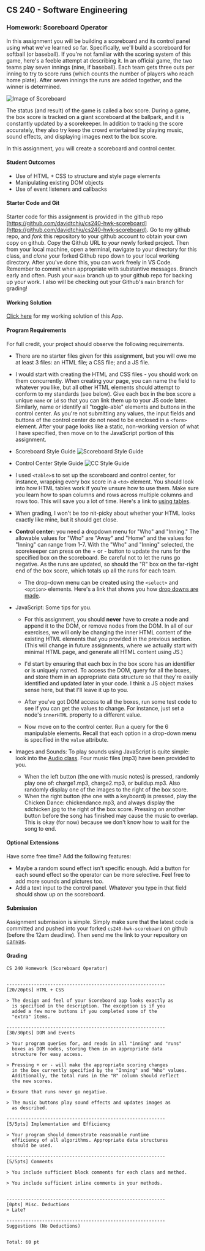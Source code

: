 ## CS 240 - Software Engineering

### Homework: Scoreboard Operator

In this assignment you will be building a scoreboard and its control panel using what we've learned so far. Specifically, we'll build a scoreboard for softball (or baseball). If you're not familiar with the scoring system of this game, here's a feeble attempt at describing it. In an official game, the two teams play seven innings (nine, if baseball). Each team gets three outs per inning to try to score runs (which counts the number of players who reach home plate). After seven innings the runs are added together, and the winner is determined.

![Image of Scoreboard](figures/Scoreboard_Operator.png)

The status (and result) of the game is called a box score. During a game, the box score is tracked on a giant scoreboard at the ballpark, and it is constantly updated by a scorekeeper. In addition to tracking the score accurately, they also try keep the crowd entertained by playing music, sound effects, and displaying images next to the box score.

In this assignment, you will create a scoreboard and control center.

#### Student Outcomes

- Use of HTML + CSS to structure and style page elements
- Manipulating existing DOM objects
- Use of event listeners and callbacks

#### Starter Code and Git

Starter code for this assignment is provided in the github repo [https://github.com/davidtchiu/cs240-hwk-scoreboard](https://github.com/davidtchiu/cs240-hwk-scoreboard). Go to my github repo, and _*fork*_ this repository to your github account to obtain your own copy on github. Copy the Github URL to _your_ newly forked project. Then from your local machine, open a terminal, navigate to your directory for this class, and _*clone*_ your forked Github repo down to your local working directory. After you've done this, you can work freely in VS Code. Remember to commit when appropriate with substantive messages. Branch early and often. Push your `main` branch up to your github repo for backing up your work. I also will be checking out your Github's `main` branch for grading!

<!-- ### Media Files

Download these files into your project directory.

- [Image: Puget Sound Logo](ups.png)
- [Image: San Diego Chicken](sdchicken.jpg)
- [Image: Megaphone](megaphone.png)
- [MP3: Chicken Dance](chickendance.mp3)
- [MP3: Charge](charge1.mp3)
- [MP3: Charge (variation)](charge2.mp3)
- [MP3: Build Up](buildup.mp3) -->

#### Working Solution

[Click here](demo/) for my working solution of this App.

#### Program Requirements

For full credit, your project should observe the following requirements.

- There are no starter files given for this assignment, but you will owe me at least 3 files: an HTML file; a CSS file; and a JS file.

- I would start with creating the HTML and CSS files - you should work on them concurrently. When creating your page, you can name the field to whatever you like, but all other HTML elements should attempt to conform to my standards (see below). Give each box in the box score a unique `name` or `id` so that you can link them up to your JS code later. Similarly, name or identify all "toggle-able" elements and buttons in the control center. As you're not submitting any values, the input fields and buttons of the control center do not need to be enclosed in a `<form>` element. After your page looks like a static, non-working version of what I have specified, then move on to the JavaScript portion of this assignment.

- Scoreboard Style Guide
  ![Scoreboard Style Guide](figures/scoreboardDim.png)

- Control Center Style Guide
  ![CC Style Guide](figures/ccDim.png)

- I used `<table>`s to set up the scoreboard and control center, for instance, wrapping every box score in a `<td>` element. You should look into how HTML tables work if you're unsure how to use them. Make sure you learn how to span columns and rows across multiple columns and rows too. This will save you a lot of time. Here's a link to [using tables](https://www.w3schools.com/html/html_tables.asp).

- When grading, I won't be _too_ nit-picky about whether your HTML looks exactly like mine, but it should get close.

- **Control center:** you need a dropdown menu for "Who" and "Inning." The allowable values for "Who" are "Away" and "Home" and the values for "Inning" can range from 1-7. With the "Who" and "Inning" selected, the scorekeeper can press on the + or - button to update the runs for the specified box on the scoreboard. Be careful not to let the runs go negative. As the runs are updated, so should the "R" box on the far-right end of the box score, which totals up all the runs for each team.

  - The drop-down menu can be created using the `<select>` and `<option>` elements. Here's a link that shows you how [drop downs are made](https://www.w3schools.com/html/html_form_elements.asp).

- JavaScript: Some tips for you.

  - For this assignment, you should **never** have to create a node and append it to the DOM, or remove nodes from the DOM. In all of our exercises, we will only be changing the inner HTML content of the existing HTML elements that you provided in the previous section. (This will change in future assignments, where we actually start with minimal HTML page, and generate all HTML content using JS.)

  - I'd start by ensuring that each box in the box score has an identifier or is uniquely named. To access the DOM, query for all the boxes, and store them in an appropriate data structure so that they're easily identified and updated later in your code. I think a JS object makes sense here, but that I'll leave it up to you.

  - After you've got DOM access to all the boxes, run some test code to see if you can get the values to change. For instance, just set a node's `innerHTML` property to a different value.

  - Now move on to the control center. Run a query for the 6 manipulable elements. Recall that each option in a drop-down menu is specified in the `value` attribute.

- Images and Sounds: To play sounds using JavaScript is quite simple: look into the [Audio class](https://developer.mozilla.org/en-US/docs/Web/API/HTMLAudioElement/Audio). Four music files (mp3) have been provided to you.
  - When the left button (the one with music notes) is pressed, randomly play one of: charge1.mp3, charge2.mp3, or buildup.mp3. Also randomly display one of the images to the right of the box score.
  - When the right button (the one with a keyboard) is pressed, play the Chicken Dance: chickendance.mp3, and always display the sdchicken.jpg to the right of the box score.
    Pressing on another button before the song has finished may cause the music to overlap. This is okay (for now) because we don't know how to wait for the song to end.

#### Optional Extensions

Have some free time? Add the following features:

- Maybe a random sound effect isn't specific enough. Add a button for each sound effect so the operator can be more selective. Feel free to add more sounds and pictures too.
- Add a text input to the control panel. Whatever you type in that field should show up on the scoreboard.

#### Submission

Assignment submission is simple. Simply make sure that the latest code is committed and pushed into your forked `cs240-hwk-scoreboard` on github (before the 12am deadline). Then send me the link to your repository on [canvas](https://canvas.pugetsound.edu).

#### Grading

```
CS 240 Homework (Scoreboard Operator)


----------------------------------------------------------
[20/20pts] HTML + CSS

> The design and feel of your Scoreboard app looks exactly as
  is specified in the description. The exception is if you
  added a few more buttons if you completed some of the
  "extra" items.

----------------------------------------------------------
[30/30pts] DOM and Events

> Your program queries for, and reads in all "inning" and "runs"
  boxes as DOM nodes, storing them in an appropriate data
  structure for easy access.

> Pressing + or - will make the appropriate scoring changes
  in the box currently specified by the "Inning" and "Who" values.
  Additionally, the total runs in the "R" column should reflect
  the new scores.

> Ensure that runs never go negative.

> The music buttons play sound effects and updates images as
  as described.

----------------------------------------------------------
[5/5pts] Implementation and Efficiency

> Your program should demonstrate reasonable runtime
  efficiency of all algorithms. Appropriate data structures
  should be used.

----------------------------------------------------------
[5/5pts] Comments

> You include sufficient block comments for each class and method.

> You include sufficient inline comments in your methods.


----------------------------------------------------------
[0pts] Misc. Deductions
> Late?

----------------------------------------------------------
Suggestions (No Deductions)


Total: 60 pt
```
